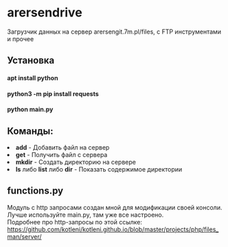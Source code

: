 # arersendrive
Загрузчик данных на сервер arersengit.7m.pl/files, c FTP инструментами и прочее

## Установка
#### apt install python
#### python3 -m pip install requests
#### python main.py

## Команды:
<li><b>add</b> - Добавить файл на сервер</li>
<li><b>get</b> - Получить файл с сервера</li>
<li><b>mkdir</b> - Создать директорию на сервере</li>
<li><b>ls</b> либо <b>list</b> либо <b>dir</b> - Показать содержимое директории</li>

## functions.py
Модуль с http запросами создан мной для модификации своей консоли. Лучше используйте main.py, там уже все настроено.</br>Подробнее про http-запросы по этой ссылке: https://github.com/kotleni/kotleni.github.io/blob/master/projects/php/files_man/server/
